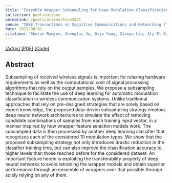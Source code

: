 ```yaml
---
title: "Ensemble Wrapper Subsampling for Deep Modulation Classification"
collection: publications
permalink: /publications/tccn2021
venue: "IEEE Transactions on Cognitive Communications and Networking (TCCN)"
date: 2021-08-01
citation: 'Sharan Ramjee, Shengtai Ju, Diyu Yang, Xiaoyu Liu, Aly El Gamal, Yonina C. Eldar. “Ensemble Wrapper Subsampling for Deep Modulation Classification”. IEEE Transactions on Cognitive Communications and Networking (TCCN), Aug. 2021'
---
```

[[ArXiv]](https://arxiv.org/abs/2005.04586)
[[PDF]](https://sharanramjee.github.io/files/publications/tccn2021.pdf)
[[Code]](https://github.com/dl4amc/dds)

## Abstract
Subsampling of received wireless signals is important for relaxing hardware requirements as well as the computational cost of signal processing algorithms that rely on the output samples. We propose a subsampling technique to facilitate the use of deep learning for automatic modulation classification in wireless communication systems. Unlike traditional approaches that rely on pre-designed strategies that are solely based on expert knowledge, the proposed data-driven subsampling strategy employs deep neural network architectures to simulate the effect of removing candidate combinations of samples from each training input vector, in a manner inspired by how wrapper feature selection models work. The subsampled data is then processed by another deep learning classifier that recognizes each of the considered 10 modulation types. We show that the proposed subsampling strategy not only introduces drastic reduction in the classifier training time, but can also improve the classification accuracy to higher levels than those reached before for the considered dataset. An important feature herein is exploiting the transferability property of deep neural networks to avoid retraining the wrapper models and obtain superior performance through an ensemble of wrappers over that possible through solely relying on any of them.
